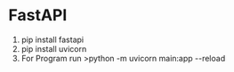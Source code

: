 # FastAPI
1) pip install fastapi
2) pip install uvicorn
3) For Program run >python -m uvicorn main:app --reload
